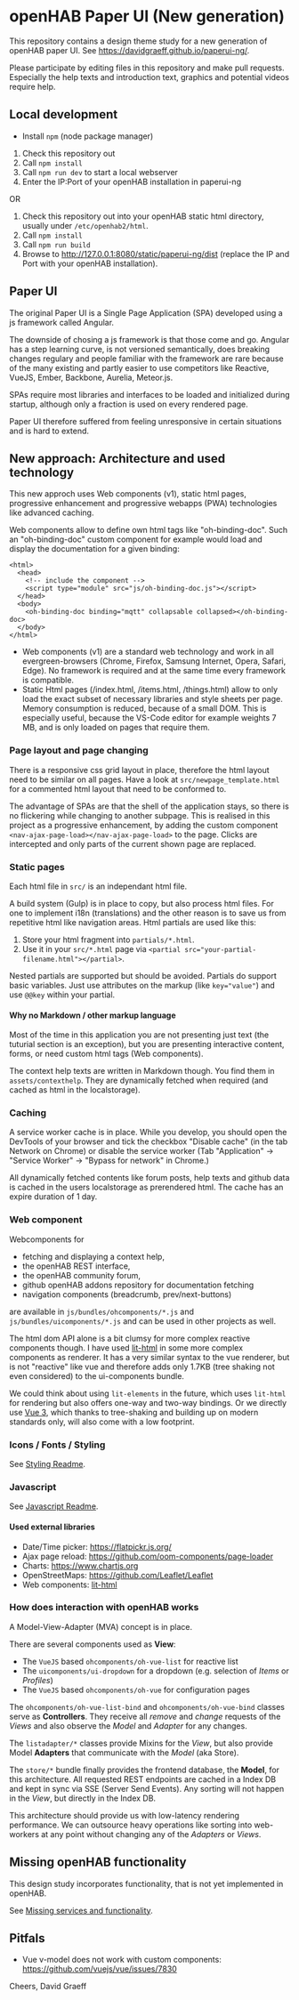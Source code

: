 # openHAB Paper UI (New generation)

This repository contains a design theme study for a new generation of openHAB paper UI.
See https://davidgraeff.github.io/paperui-ng/.

Please participate by editing files in this repository and make pull requests.
Especially the help texts and introduction text, graphics and potential videos require help.

## Local development

* Install `npm` (node package manager)

1. Check this repository out
2. Call `npm install`
3. Call `npm run dev` to start a local webserver
4. Enter the IP:Port of your openHAB installation in paperui-ng

OR

1. Check this repository out into your openHAB static html directory, usually under `/etc/openhab2/html`.
2. Call `npm install`
3. Call `npm run build`
4. Browse to http://127.0.0.1:8080/static/paperui-ng/dist (replace the IP and Port with your openHAB installation).

## Paper UI

The original Paper UI is a Single Page Application (SPA) developed using a js framework called Angular.

The downside of chosing a js framework is that those come and go. Angular has a step learning
curve, is not versioned semantically, does breaking changes regulary
and people familiar with the framework are rare because of the many existing and partly easier to
use competitors like Reactive, VueJS, Ember, Backbone, Aurelia, Meteor.js.

SPAs require most libraries and interfaces to be loaded and initialized during startup,
although only a fraction is used on every rendered page.

Paper UI therefore suffered from feeling unresponsive in certain situations and is hard to extend.

## New approach: Architecture and used technology

This new approch uses Web components (v1), static html pages, progressive enhancement
and progressive webapps (PWA) technologies like advanced caching.

Web components allow to define own html tags like "oh-binding-doc".
Such an "oh-binding-doc" custom component for example would load and display the documentation for a given binding:
```
<html>
  <head>
    <!-- include the component -->
    <script type="module" src="js/oh-binding-doc.js"></script>
  </head>
  <body>
    <oh-binding-doc binding="mqtt" collapsable collapsed></oh-binding-doc>
  </body>
</html>
```

* Web components (v1) are a standard web technology and work in
  all evergreen-browsers (Chrome, Firefox, Samsung Internet, Opera, Safari, Edge).
  No framework is required and at the same time every framework is compatible.
* Static Html pages (/index.html, /items.html, /things.html) allow to only load the
  exact subset of necessary libraries and style sheets per page.
  Memory consumption is reduced, because of a small DOM. This is especially
  useful, because the VS-Code editor for example weights 7 MB, and is only loaded
  on pages that require them.

### Page layout and page changing

There is a responsive css grid layout in place, therefore the html layout need to
be similar on all pages. Have a look at `src/newpage_template.html` for a commented
html layout that need to be conformed to.

The advantage of SPAs are that the shell of the application stays, so there is no
flickering while changing to another subpage.
This is realised in this project as a progressive enhancement, by adding
the custom component `<nav-ajax-page-load></nav-ajax-page-load>` to the page.
Clicks are intercepted and only parts of the current shown page are replaced.

### Static pages 

Each html file in `src/` is an independant html file.

A build system (Gulp) is in place to copy, but also process html files. For one to implement i18n
(translations) and the other reason is to save us from repetitive html like navigation areas.
Html partials are used like this:

1. Store your html fragment into `partials/*.html`.
2. Use it in your `src/*.html` page via `<partial src="your-partial-filename.html"></partial>`.

Nested partials are supported but should be avoided.
Partials do support basic variables. Just use attributes on the markup (like `key="value"`)
and use `@@key` within your partial.

#### Why no Markdown / other markup language

Most of the time in this application you are not presenting just text
(the tuturial section is an exception), but you are presenting interactive content, forms,
or need custom html tags (Web components).

The context help texts are written in Markdown though. You find them in `assets/contexthelp`.
They are dynamically fetched when required (and cached as html in the localstorage).

### Caching

A service worker cache is in place. While you develop, you should open the DevTools of your
browser and tick the checkbox "Disable cache" (in the tab Network on Chrome) or disable the
service worker (Tab "Application" -> "Service Worker" -> "Bypass for network" in Chrome.)

All dynamically fetched contents like forum posts, help texts and github data is cached
in the users localstorage as prerendered html. The cache has an expire duration of 1 day.

### Web component

Webcomponents for

* fetching and displaying a context help,
* the openHAB REST interface,
* the openHAB community forum,
* github openHAB addons repository for documentation fetching
* navigation components (breadcrumb, prev/next-buttons)

are available in `js/bundles/ohcomponents/*.js` and `js/bundles/uicomponents/*.js`
and can be used in other projects as well.

The html dom API alone is a bit clumsy for more complex reactive components though.
I have used [lit-html](https://lit-html.polymer-project.org/guide/writing-templates) in
some more complex components as renderer.
It has a very similar syntax to the vue renderer, but is not "reactive" like vue
and therefore adds only 1.7KB (tree shaking not even considered) to the ui-components bundle.

We could think about using `lit-elements` in the future, which uses `lit-html` for
rendering but also offers one-way and two-way bindings. Or we directly use
[Vue 3](https://medium.com/the-vue-point/plans-for-the-next-iteration-of-vue-js-777ffea6fabf), which thanks
to tree-shaking and building up on modern standards only, will also come with a low
footprint.

### Icons / Fonts / Styling

See [Styling Readme](scss/readme.md).

### Javascript

See [Javascript Readme](js/readme.md).

#### Used external libraries

* Date/Time picker: https://flatpickr.js.org/
* Ajax page reload: https://github.com/oom-components/page-loader
* Charts: https://www.chartjs.org
* OpenStreetMaps: https://github.com/Leaflet/Leaflet
* Web components: [lit-html](https://lit-html.polymer-project.org/guide/writing-templates)

### How does interaction with openHAB works

A Model-View-Adapter (MVA) concept is in place.

There are several components used as **View**:
* The `VueJS` based `ohcomponents/oh-vue-list` for reactive list
* The `uicomponents/ui-dropdown` for a dropdown (e.g. selection of *Items* or *Profiles*)
* The `VueJS` based `ohcomponents/oh-vue` for configuration pages

The `ohcomponents/oh-vue-list-bind` and `ohcomponents/oh-vue-bind` classes serve as **Controllers**.
They receive all *remove* and *change* requests of the *Views* and also observe the *Model*
and *Adapter* for any changes.

The `listadapter/*` classes provide Mixins for the *View*, but also provide
Model **Adapters** that communicate with the *Model* (aka Store).

The `store/*` bundle finally provides the frontend database, the **Model**,
for this architecture. All requested REST endpoints are cached in a Index DB and kept
in sync via SSE (Server Send Events). Any sorting will not happen
in the *View*, but directly in the Index DB.

This architecture should provide us with low-latency rendering performance.
We can outsource heavy operations like sorting into web-workers at any
point without changing any of the *Adapters* or *Views*.

## Missing openHAB functionality

This design study incorporates functionality, that is not yet implemented in openHAB.

See [Missing services and functionality](assets/roadmap.md).

## Pitfals

* Vue v-model does not work with custom components: https://github.com/vuejs/vue/issues/7830

Cheers,
David Graeff
